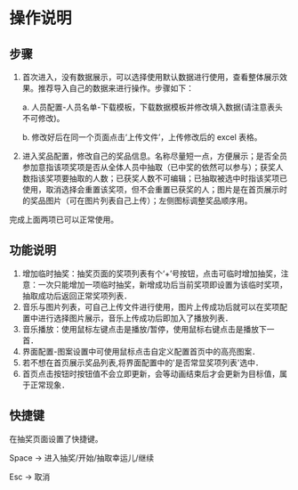 # 操作说明

## 步骤

1. 首次进入，没有数据展示，可以选择使用默认数据进行使用，查看整体展示效果。推荐导入自己的数据来进行操作。步骤如下：

   a. 人员配置-人员名单-下载模板，下载数据模板并修改填入数据(请注意表头不可修改)。

   b. 修改好后在同一个页面点击‘上传文件’，上传修改后的 excel 表格。

2. 进入奖品配置，修改自己的奖品信息。名称尽量短一点，方便展示；是否全员参加意指该项奖项是否从全体人员中抽取（已中奖的依然可以参与）；获奖人数指该奖项要抽取的人数；已获奖人数不可编辑；已抽取被选中时指该奖项已使用，取消选择会重置该奖项，但不会重置已获奖的人；图片是在首页展示时的奖品图片（可在图片列表自己上传）；左侧图标调整奖品顺序用。

完成上面两项已可以正常使用。

## 功能说明

1. 增加临时抽奖：抽奖页面的奖项列表有个‘+’号按钮，点击可临时增加抽奖，注意：一次只能增加一项临时抽奖，新增成功后当前奖项即设置为该临时奖项，抽取成功后返回正常奖项列表．
2. 音乐与图片列表，可自己上传文件进行使用，图片上传成功后就可以在奖项配置中进行选择图片展示，音乐上传成功后即加入了播放列表．
3. 音乐播放：使用鼠标左键点击是播放/暂停，使用鼠标右键点击是播放下一首．
4. 界面配置-图案设置中可使用鼠标点击自定义配置首页中的高亮图案．
5. 若不想在首页展示奖品列表,将界面配置中的'是否常显奖项列表'选中．
6. 首页点击按钮时按钮值不会立即更新，会等动画结束后才会更新为目标值，属于正常现象．

## 快捷键

在抽奖页面设置了快捷键。

Space -> 进入抽奖/开始/抽取幸运儿/继续

Esc -> 取消
